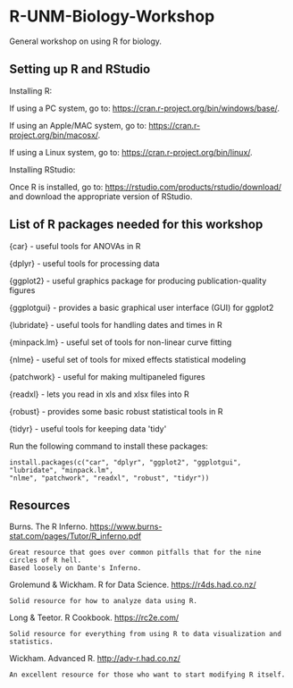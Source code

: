 # R-UNM-Biology-Workshop
General workshop on using R for biology.

## Setting up R and RStudio
Installing R:

If using a PC system, go to: https://cran.r-project.org/bin/windows/base/.

If using an Apple/MAC system, go to: https://cran.r-project.org/bin/macosx/.

If using a Linux system, go to: https://cran.r-project.org/bin/linux/.

Installing RStudio:

Once R is installed, go to: https://rstudio.com/products/rstudio/download/ and download the appropriate version of RStudio.

## List of R packages needed for this workshop
{car} - useful tools for ANOVAs in R

{dplyr} - useful tools for processing data

{ggplot2} - useful graphics package for producing publication-quality figures

{ggplotgui} - provides a basic graphical user interface (GUI) for ggplot2

{lubridate} - useful tools for handling dates and times in R

{minpack.lm} - useful set of tools for non-linear curve fitting

{nlme} - useful set of tools for mixed effects statistical modeling

{patchwork} - useful for making multipaneled figures

{readxl} - lets you read in xls and xlsx files into R

{robust} - provides some basic robust statistical tools in R

{tidyr} - useful tools for keeping data 'tidy'

Run the following command to install these packages:

    install.packages(c("car", "dplyr", "ggplot2", "ggplotgui", "lubridate", "minpack.lm", 
    "nlme", "patchwork", "readxl", "robust", "tidyr"))

## Resources
Burns. The R Inferno. https://www.burns-stat.com/pages/Tutor/R_inferno.pdf

    Great resource that goes over common pitfalls that for the nine circles of R hell.
    Based loosely on Dante's Inferno.

Grolemund & Wickham. R for Data Science. https://r4ds.had.co.nz/

    Solid resource for how to analyze data using R.

Long & Teetor. R Cookbook. https://rc2e.com/

    Solid resource for everything from using R to data visualization and statistics.


Wickham. Advanced R. http://adv-r.had.co.nz/

    An excellent resource for those who want to start modifying R itself.

